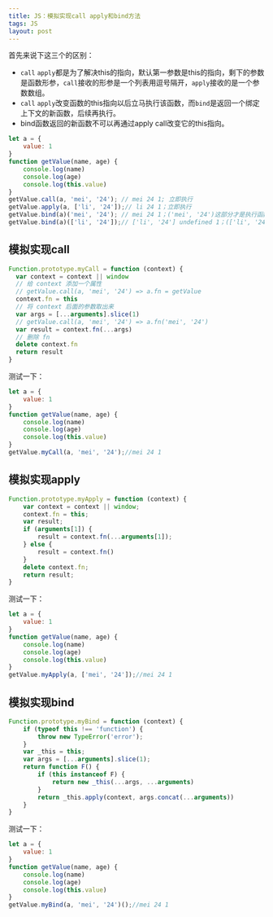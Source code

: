 ```yaml
---
title: JS：模拟实现call apply和bind方法
tags: JS
layout: post
---
```


首先来说下这三个的区别：
- ```call``` ```apply```都是为了解决this的指向，默认第一参数是this的指向，剩下的参数是函数形参，```call```接收的形参是一个列表用逗号隔开，```apply```接收的是一个参数数组。
- ```call``` ```apply```改变函数的this指向以后立马执行该函数，而```bind```是返回一个绑定上下文的新函数，后续再执行。
- bind函数返回的新函数不可以再通过apply call改变它的this指向。

```js
let a = {
    value: 1
}
function getValue(name, age) {
    console.log(name)
    console.log(age)
    console.log(this.value)
}
getValue.call(a, 'mei', '24'); // mei 24 1; 立即执行
getValue.apply(a, ['li', '24']);// li 24 1；立即执行
getValue.bind(a)('mei', '24'); // mei 24 1；('mei', '24')这部分才是执行函数
getValue.bind(a)(['li', '24']);// ['li', '24'] undefined 1；(['li', '24'])才是执行函数
```

## 模拟实现call
```js
Function.prototype.myCall = function (context) {
  var context = context || window
  // 给 context 添加一个属性
  // getValue.call(a, 'mei', '24') => a.fn = getValue
  context.fn = this
  // 将 context 后面的参数取出来
  var args = [...arguments].slice(1)
  // getValue.call(a, 'mei', '24') => a.fn('mei', '24')
  var result = context.fn(...args)
  // 删除 fn
  delete context.fn
  return result
}

```
测试一下：
```js
let a = {
    value: 1
}
function getValue(name, age) {
    console.log(name)
    console.log(age)
    console.log(this.value)
}
getValue.myCall(a, 'mei', '24');//mei 24 1
```
## 模拟实现apply
```js
Function.prototype.myApply = function (context) {
    var context = context || window;
    context.fn = this;
    var result;
    if (arguments[1]) {
        result = context.fn(...arguments[1]);
    } else {
        result = context.fn()
    }
    delete context.fn;
    return result;
}
```
测试一下：
```js
let a = {
    value: 1
}
function getValue(name, age) {
    console.log(name)
    console.log(age)
    console.log(this.value)
}
getValue.myApply(a, ['mei', '24']);//mei 24 1
```
## 模拟实现bind
```js
Function.prototype.myBind = function (context) {
    if (typeof this !== 'function') {
        throw new TypeError('error');
    }
    var _this = this;
    var args = [...arguments].slice(1);
    return function F() {
        if (this instanceof F) {
            return new _this(...args, ...arguments)
        }
        return _this.apply(context, args.concat(...arguments))
    }
}
```
测试一下：
```js
let a = {
    value: 1
}
function getValue(name, age) {
    console.log(name)
    console.log(age)
    console.log(this.value)
}
getValue.myBind(a, 'mei', '24')();//mei 24 1
```